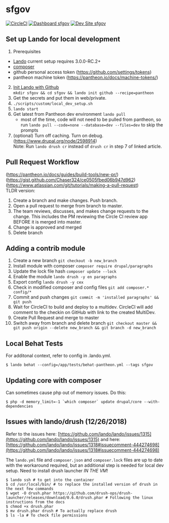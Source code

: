 # sfgov

[![CircleCI](https://circleci.com/gh/SFDigitalServices/sfgov.svg?style=shield)](https://circleci.com/gh/SFDigitalServices/sfgov)
[![Dashboard sfgov](https://img.shields.io/badge/dashboard-sfgov-yellow.svg)](https://dashboard.pantheon.io/sites/91d50373-c4cf-40e4-a646-cb73e16a140c#dev/code)
[![Dev Site sfgov](https://img.shields.io/badge/site-sfgov-blue.svg)](http://dev-sfgov.pantheonsite.io/)


## Set up Lando for local development
1. Prerequisites
  * [Lando](https://docs.devwithlando.io/installation/installing.html) current setup requires 3.0.0-RC.2+
  * [composer](https://getcomposer.org/download/)
  * github personal access token (https://github.com/settings/tokens)
  * pantheon machine token (https://pantheon.io/docs/machine-tokens/)  

2. [Init Lando with Github](https://docs.devwithlando.io/cli/init.html#github)  
`mkdir sfgov && cd sfgov && lando init github --recipe=pantheon`
3. Get the secrets and put them in web/private.
4. `./scripts/custom/local_dev_setup.sh`
5. `lando start`
6. Get latest from Pantheon dev environment `lando pull`
	- most of the time, code will not need to be pulled from pantheon, so run ```lando pull --code=none --database=dev --files=dev``` to skip the prompts
7. (optional) Turn off caching.  Turn on debug. (https://www.drupal.org/node/2598914)  
  Note:  Run `lando drush cr` instead of `drush cr` in step 7 of linked article.

## Pull Request Workflow
(https://pantheon.io/docs/guides/build-tools/new-pr/)
(https://gist.github.com/Chaser324/ce0505fbed06b947d962)   
(https://www.atlassian.com/git/tutorials/making-a-pull-request)  
TLDR version:  
1. Create a branch and make changes.  Push branch.
2. Open a pull request to merge from branch to master.
3. The team reviews, discusses, and makes change requests to the change. This includes the PM reviewing the Circle CI review app BEFORE it is merged into master.
4. Change is approved and merged
5. Delete branch

## Adding a contrib module
1. Create a new branch `git checkout -b new_branch`
2. Install module with composer `composer require drupal/paragraphs`
3. Update the lock file hash `composer update --lock`
4. Enable the module `lando drush -y en paragraphs`
5. Export config `lando drush -y cex`
6. Check in modified composer and config files `git add composer.* config/*`
7. Commit and push changes `git commit -m 'installed paragraphs' && git push`
8. Wait for CircleCI to build and deploy to a multidev.  CircleCI will add comment to the checkin on GitHub with link to the created MultiDev.
9. Create Pull Request and merge to master
10. Switch away from branch and delete branch `git checkout master && git push origin --delete new_branch && git branch -d new_branch`

## Local Behat Tests
For additonal context, refer to config in .lando.yml.

```
$ lando behat --config=/app/tests/behat-pantheon.yml --tags sfgov
```

## Updating core with composer
Can sometimes cause php out of memory issues.  Do this:

```
$ php -d memory_limit=-1 `which composer` update drupal/core --with-dependencies
```

## Issues with lando/drush (12/26/2018)
Refer to the issues here: [https://github.com/lando/lando/issues/1315](https://github.com/lando/lando/issues/1315)
and here: [https://github.com/lando/lando/issues/1318#issuecomment-444274698](https://github.com/lando/lando/issues/1318#issuecomment-444274698)

The `lando.yml` file and `composer.json` and `composer.lock` files are up to date with the workaround required, but an additional step is needed for local dev setup.  Need to install drush launcher *IN THE VM*!

```
$ lando ssh # to get into the container
$ cd /usr/local/bin/ # to replace the installed version of drush in the next few commands
$ wget -O drush.phar https://github.com/drush-ops/drush-launcher/releases/download/0.6.0/drush.phar # Following the linux instructions from the docs
$ chmod +x drush.phar
$ mv drush.phar drush # To actually replace drush
$ ls -la # To check file permissions
```
